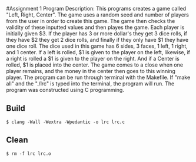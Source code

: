 #Assignment 1
Program Description: This programs creates a game called "Left, Right, Center". The game uses a random seed and number of players from the user in order to create this game. The game then checks the validity of these inputted values and then playes the game. Each player is initially given $3. If the player has 3 or more dollar's they get 3 dice rolls, if they have $2 they get 2 dice rolls, and finally if they only have $1 they have one dice roll. The dice used in this game has 6 sides, 3 faces, 1 left, 1 right, and 1 center. If a left is rolled, $1 is given to the player on the left, likewise, if a right is rolled a $1 is given to the player on the right. And if a Center is rolled, $1 is placed into the center. The game comes to a close when one player remains, and the money in the center then goes to this winning player. The program can be run through terminal with the Makefile. If "make all" and the "./lrc" is typed into the terminal, the program will run. The program was constructed using C programming.   

## Build 
	$ clang -Wall -Wextra -Wpedantic -o lrc lrc.c

## Clean
	$ rm -f lrc lrc.o
